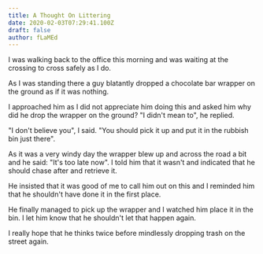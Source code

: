 ```yaml
---
title: A Thought On Littering
date: 2020-02-03T07:29:41.100Z
draft: false
author: fLaMEd
---
```

I was walking back to the office this morning and was waiting at the crossing to cross safely as I do.

As I was standing there a guy blatantly dropped a chocolate bar wrapper on the ground as if it was nothing.

I approached him as I did not appreciate him doing this and asked him why did he drop the wrapper on the ground? "I didn't mean to", he replied.

"I don't believe you", I said. "You should pick it up and put it in the rubbish bin just there". 

As it was a very windy day the wrapper blew up and across the road a bit and he said: "It's too late now". I told him that it wasn't and indicated that he should chase after and retrieve it.

He insisted that it was good of me to call him out on this and I reminded him that he shouldn't have done it in the first place.

He finally managed to pick up the wrapper and I watched him place it in the bin. I let him know that he shouldn't let that happen again.

I really hope that he thinks twice before mindlessly dropping trash on the street again.